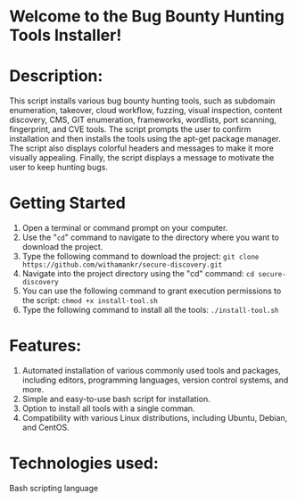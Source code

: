 # Welcome to the Bug Bounty Hunting Tools Installer!


# Description:
This script installs various bug bounty hunting tools, such as subdomain enumeration, takeover, cloud workflow, fuzzing, visual inspection, content discovery, CMS, GIT enumeration, frameworks, wordlists, port scanning, fingerprint, and CVE tools. The script prompts the user to confirm installation and then installs the tools using the apt-get package manager. The script also displays colorful headers and messages to make it more visually appealing. Finally, the script displays a message to motivate the user to keep hunting bugs.


# Getting Started
  1. Open a terminal or command prompt on your computer.
  2. Use the "```cd```" command to navigate to the directory where you want to download the project.
  3. Type the following command to download the project: ```git clone https://github.com/withamankr/secure-discovery.git```
  4. Navigate into the project directory using the "cd" command: ```cd secure-discovery```
  5. You can use the following command to grant execution permissions to the script: ```chmod +x install-tool.sh```
  6. Type the following command to install all the tools: ```./install-tool.sh```


# Features:
1. Automated installation of various commonly used tools and packages, including editors, programming languages, version control systems, and more.
2. Simple and easy-to-use bash script for installation.
3. Option to install all tools with a single comman.
4. Compatibility with various Linux distributions, including Ubuntu, Debian, and CentOS.


# Technologies used:
Bash scripting language
